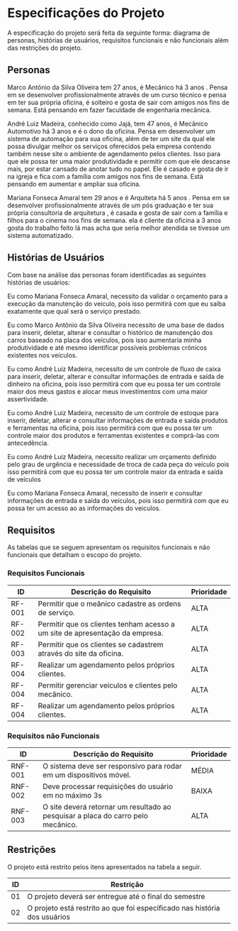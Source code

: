 # Especificações do Projeto

A especificação  do projeto será feita da seguinte forma: diagrama de personas, histórias de usuários, requisitos funcionais e não funcionais além das restrições do projeto.

## Personas

Marco Antônio da Silva Oliveira  tem 27 anos, é Mecânico há 3 anos . Pensa em se desenvolver profissionalmente através de um curso técnico e pensa em ter sua própria oficina, é solteiro e  gosta de sair com amigos nos fins de semana. Está pensando em  fazer faculdade de engenharia mecânica.


André Luiz Madeira, conhecido como Jajá, tem 47  anos, é Mecânico Automotivo há 3 anos e é o dono da oficina. Pensa em desenvolver um sistema de automação para sua oficina, além de ter um site da qual ele possa divulgar melhor os serviços oferecidos pela empresa contendo também nesse site o ambiente de agendamento pelos clientes. Isso para que ele possa ter uma maior produtividade e permitir com que ele descanse mais, por estar cansado de anotar tudo no papel. Ele é casado  e  gosta de ir na igreja e fica com a família com amigos nos fins de semana. Está pensando em aumentar e ampliar sua oficina.


Mariana Fonseca Amaral tem 29 anos e é Arquiteta  há 5  anos . Pensa em se desenvolver profissionalmente através de um pós graduação e ter sua própria consultoria de arquitetura , é casada  e  gosta de sair com a família e filhos para o cinema nos fins de semana. ela é cliente da oficina a 3 anos gosta do  trabalho  feito lá mas acha que seria melhor atendida  se  tivesse um  sistema automatizado.


## Histórias de Usuários

Com base na análise das personas foram identificadas as seguintes histórias de usuários:

 Eu como Mariana Fonseca Amaral, necessito da validar o orçamento  para a execução da manutenção do veículo, 
 pois isso permitirá com que eu saiba exatamente que qual será o serviço prestado.
 
 Eu como Marco Antônio da Silva Oliveira necessito de uma base de dados para inserir, deletar, alterar e consultar o histórico de manutenção dos carros baseado na placa dos veículos, pois isso aumentaria minha produtividade e até mesmo identificar possíveis problemas crônicos existentes nos veículos.

 Eu como André Luiz Madeira, necessito de um controle de fluxo de caixa para inserir, deletar, alterar e consultar informações de entrada e saída de dinheiro na oficina, pois isso permitirá com que eu possa ter um controle maior dos meus gastos e alocar meus investimentos com uma maior assertividade. 
 
 Eu como André Luiz Madeira, necessito de um controle de estoque para inserir, deletar, alterar e consultar informações de entrada e saída produtos e ferramentas na oficina, pois isso permitirá com que eu possa ter um controle maior dos produtos e ferramentas existentes e comprá-las com antecedência.
 
 Eu como André Luiz Madeira, necessito  realizar um orçamento definido pelo grau de urgência  e necessidade de troca de cada peça do veículo  pois isso permitirá com que eu possa ter um controle maior da entrada e saída de veículos
 
  Eu como Mariana Fonseca Amaral, necessito de  inserir e consultar informações de entrada e saída do veículos, pois isso permitirá com que eu possa ter um acesso ao as informações do veiculos.
  

  


## Requisitos

As tabelas que se seguem apresentam os requisitos funcionais e não funcionais que detalham o escopo do projeto.

### Requisitos Funcionais

|ID    | Descrição do Requisito  | Prioridade |
|------|-----------------------------------------|----|
|RF-001| Permitir que o meânico cadastre as ordens de serviço. | ALTA | 
|RF-002| Permitir que os clientes tenham acesso a um site de apresentação da empresa.| ALTA  |
|RF-003| Permitir que os clientes se cadastrem através do site da oficina.| ALTA  |
|RF-004| Realizar um agendamento pelos próprios clientes.| ALTA  |
|RF-004| Permitir gerenciar veículos e clientes pelo mecânico.| ALTA  |
|RF-004| Realizar um agendamento pelos próprios clientes.| ALTA  |




### Requisitos não Funcionais

|ID     | Descrição do Requisito  |Prioridade |
|-------|-------------------------|----|
|RNF-001| O sistema deve ser responsivo para rodar em um dispositivos móvel. | MÉDIA | 
|RNF-002| Deve processar requisições do usuário em no máximo 3s |  BAIXA | 
|RNF-003| O site deverá retornar um resultado ao pesquisar a placa do carro pelo mecânico. |  ALTA | 



## Restrições

O projeto está restrito pelos itens apresentados na tabela a seguir.

|ID| Restrição                                             |
|--|-------------------------------------------------------|
|01| O projeto deverá ser entregue até o final do semestre |
|02|O projeto está restrito ao que foi especificado nas história dos usuários|
